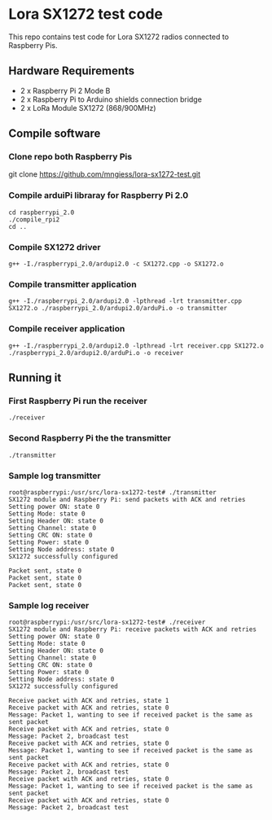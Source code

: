 # Lora SX1272 test code

This repo contains test code for Lora SX1272 radios connected to Raspberry Pis.

## Hardware Requirements

* 2 x Raspberry Pi 2 Mode B
* 2 x Raspberry Pi to Arduino shields connection bridge
* 2 x LoRa Module SX1272 (868/900MHz) 

## Compile software

### Clone repo both Raspberry Pis

   git clone https://github.com/mngiess/lora-sx1272-test.git

### Compile arduiPi libraray for Raspberry Pi 2.0

    cd raspberrypi_2.0
    ./compile_rpi2
    cd ..

### Compile SX1272 driver

    g++ -I./raspberrypi_2.0/ardupi2.0 -c SX1272.cpp -o SX1272.o
    
### Compile transmitter application

    g++ -I./raspberrypi_2.0/ardupi2.0 -lpthread -lrt transmitter.cpp SX1272.o ./raspberrypi_2.0/ardupi2.0/arduPi.o -o transmitter
    
### Compile receiver application

    g++ -I./raspberrypi_2.0/ardupi2.0 -lpthread -lrt receiver.cpp SX1272.o ./raspberrypi_2.0/ardupi2.0/arduPi.o -o receiver
  
  
## Running it

### First Raspberry Pi run the receiver

    ./receiver
    
### Second Raspberry Pi the the transmitter

    ./transmitter
    
### Sample log transmitter

    root@raspberrypi:/usr/src/lora-sx1272-test# ./transmitter 
    SX1272 module and Raspberry Pi: send packets with ACK and retries
    Setting power ON: state 0
    Setting Mode: state 0
    Setting Header ON: state 0
    Setting Channel: state 0
    Setting CRC ON: state 0
    Setting Power: state 0
    Setting Node address: state 0
    SX1272 successfully configured
    
    Packet sent, state 0
    Packet sent, state 0
    Packet sent, state 0
    
### Sample log receiver

    root@raspberrypi:/usr/src/lora-sx1272-test# ./receiver 
    SX1272 module and Raspberry Pi: receive packets with ACK and retries
    Setting power ON: state 0
    Setting Mode: state 0
    Setting Header ON: state 0
    Setting Channel: state 0
    Setting CRC ON: state 0
    Setting Power: state 0
    Setting Node address: state 0
    SX1272 successfully configured
    
    Receive packet with ACK and retries, state 1
    Receive packet with ACK and retries, state 0
    Message: Packet 1, wanting to see if received packet is the same as sent packet
    Receive packet with ACK and retries, state 0
    Message: Packet 2, broadcast test
    Receive packet with ACK and retries, state 0
    Message: Packet 1, wanting to see if received packet is the same as sent packet
    Receive packet with ACK and retries, state 0
    Message: Packet 2, broadcast test
    Receive packet with ACK and retries, state 0
    Message: Packet 1, wanting to see if received packet is the same as sent packet
    Receive packet with ACK and retries, state 0
    Message: Packet 2, broadcast test
